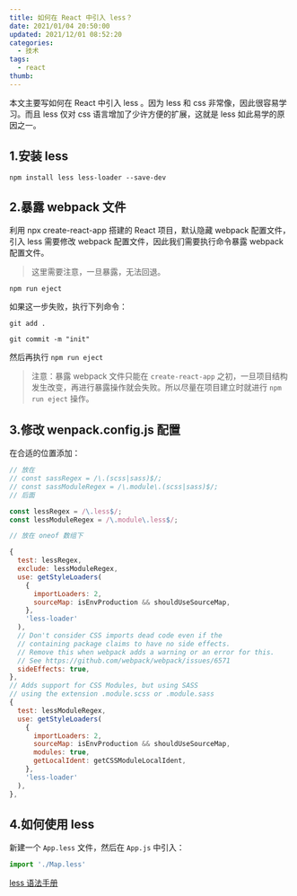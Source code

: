 ```yaml
---
title: 如何在 React 中引入 less？ 
date: 2021/01/04 20:50:00
updated: 2021/12/01 08:52:20
categories: 
  - 技术
tags: 
  - react
thumb: 
---
```






本文主要写如何在 React 中引入 less 。因为 less 和 css 非常像，因此很容易学习。而且 less 仅对 css 语言增加了少许方便的扩展，这就是 less 如此易学的原因之一。

<!-- more -->

## 1.安装 less

```shell
npm install less less-loader --save-dev
```

## 2.暴露 webpack 文件

利用 npx create-react-app  搭建的 React 项目，默认隐藏 webpack 配置文件，引入 less 需要修改 webpack 配置文件，因此我们需要执行命令暴露 webpack 配置文件。

>这里需要注意，一旦暴露，无法回退。

```shell
npm run eject
```

如果这一步失败，执行下列命令：

```shell
git add .

git commit -m "init"
```

然后再执行 `npm run eject`

>注意：暴露 webpack 文件只能在 `create-react-app` 之初，一旦项目结构发生改变，再进行暴露操作就会失败。所以尽量在项目建立时就进行 `npm run eject` 操作。

## 3.修改 wenpack.config.js 配置

在合适的位置添加：

```js
// 放在 
// const sassRegex = /\.(scss|sass)$/;
// const sassModuleRegex = /\.module\.(scss|sass)$/; 
// 后面

const lessRegex = /\.less$/;
const lessModuleRegex = /\.module\.less$/;
```

```js
// 放在 oneof 数组下

{
  test: lessRegex,
  exclude: lessModuleRegex,
  use: getStyleLoaders(
    {
      importLoaders: 2,
      sourceMap: isEnvProduction && shouldUseSourceMap,
    },
    'less-loader'
  ),
  // Don't consider CSS imports dead code even if the
  // containing package claims to have no side effects.
  // Remove this when webpack adds a warning or an error for this.
  // See https://github.com/webpack/webpack/issues/6571
  sideEffects: true,
},
// Adds support for CSS Modules, but using SASS
// using the extension .module.scss or .module.sass
{
  test: lessModuleRegex,
  use: getStyleLoaders(
    {
      importLoaders: 2,
      sourceMap: isEnvProduction && shouldUseSourceMap,
      modules: true,
      getLocalIdent: getCSSModuleLocalIdent,
    },
    'less-loader'
  ),
},
```

## 4.如何使用 less

新建一个 `App.less` 文件，然后在 `App.js` 中引入：

```js
import './Map.less'
```

[less 语法手册](https://less.bootcss.com/#%E6%A6%82%E8%A7%88)